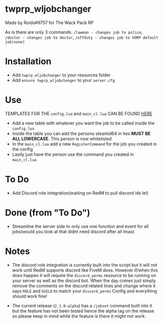 # twprp_wljobchanger
 Made by Roids#9757 for The Wack Pack RP

As is there are only 3 commands. `/lawman - changes job to police`, `/doctor - changes job to doctor`, `/offduty - changes job to VORP default job(none)`

# Installation
- Add `twprp_wljobchanger` to your resources folder
- Add `ensure twprp_wljobchanger` to your `server.cfg`

# Use
 TEMPLATES FOR THE `config.lua` and `main_cl.lua` CAN BE FOUND [HERE](https://github.com/Roids-Dev/twprp_wljobchanger/wiki)

- Add a new table with whatever you want the job to be called inside the `config.lua`
- Inside the table you can add the persons steamid64 in hex **MUST BE ALL LOWERCASE**. This person is now whitelisted
- In the `main_cl.lua` add a new `RegisterCommand` for the job you created in the config
- Lastly just have the person use the command you created in `main_cl.lua`


# To Do
- Add Discord role integration(waiting on RedM to pull discord ids lel)

# Done (from "To Do")
- Streamline the server side to only use one function and event for all jobs(would you look at that didnt need discord after all lmao)

# Notes
- The discord role integration is currently built into the script but it will not work until RedM supports discord like FiveM does. However if/when this does happen it will require the `discord_perms` resource to be running on your server as well as the discord bot. When the day comes just simply remove the comments on the discord related lines and change where it says `ROLE` and `GUILD` to match your `discord_perms` Config and everything should work fine!

- The current release (`2.1.0-alpha`) has a `/jobset` command built into it but the feature has not been tested hence the alpha tag on the release so please keep in mind while the feature is there it might not work.
